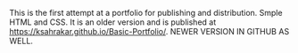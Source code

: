 This is the first attempt at a portfolio for publishing and distribution. Smple HTML and CSS. It is an older version and is published at https://ksahrakar.github.io/Basic-Portfolio/. NEWER VERSION IN GITHUB AS WELL.
